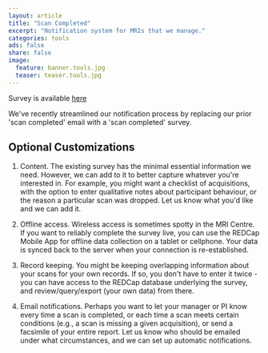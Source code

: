 ```yaml
---
layout: article
title: "Scan Completed"
excerpt: "Notification system for MRIs that we manage."
categories: tools
ads: false
share: false
image:
  feature: banner.tools.jpg
  teaser: teaser.tools.jpg
---
```


Survey is available [here](http://tinyurl.com/scancompleted)

We've recently streamlined our notification process by replacing our prior 'scan completed' email with a 'scan completed' survey.

## Optional Customizations

1. Content. The existing survey has the minimal essential information we need. However, we can add to it to better capture whatever you're interested in. For example, you might want a checklist of acquisitions, with the option to enter qualitative notes about participant behaviour, or the reason a particular scan was dropped. Let us know what you'd like and we can add it.

2. Offline access. Wireless access is sometimes spotty in the MRI Centre. If you want to reliably complete the survey live, you can use the REDCap Mobile App for offline data collection on a tablet or cellphone. Your data is synced back to the server when your connection is re-established.

3. Record keeping. You might be keeping overlapping information about your scans for your own records. If so, you don't have to enter it twice - you can have access to the REDCap database underlying the survey, and review/query/export (your own data) from there.

4. Email notifications. Perhaps you want to let your manager or PI know every time a scan is completed, or each time a scan meets certain conditions (e.g., a scan is missing a given acquisition), or send a facsimile of your entire report. Let us know who should be emailed under what circumstances, and we can set up automatic notifications.

